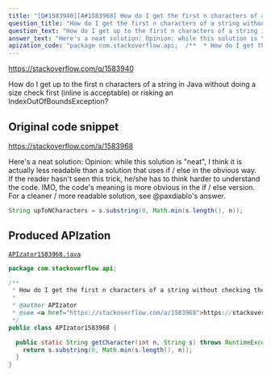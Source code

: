 ```yaml
---
title: "[Q#1583940][A#1583968] How do I get the first n characters of a string without checking the size or going out of bounds?"
question_title: "How do I get the first n characters of a string without checking the size or going out of bounds?"
question_text: "How do I get up to the first n characters of a string in Java without doing a size check first (inline is acceptable) or risking an IndexOutOfBoundsException?"
answer_text: "Here's a neat solution: Opinion: while this solution is \"neat\", I think it is actually less readable than a solution that uses if / else in the obvious way.  If the reader hasn't seen this trick, he/she has to think harder to understand the code.  IMO, the code's meaning is more obvious in the if / else version.  For a cleaner / more readable solution, see @paxdiablo's answer."
apization_code: "package com.stackoverflow.api;  /**  * How do I get the first n characters of a string without checking the size or going out of bounds?  *  * @author APIzator  * @see <a href=\"https://stackoverflow.com/a/1583968\">https://stackoverflow.com/a/1583968</a>  */ public class APIzator1583968 {    public static String getCharacter(int n, String s) throws RuntimeException {     return s.substring(0, Math.min(s.length(), n));   } }"
---
```


https://stackoverflow.com/q/1583940

How do I get up to the first n characters of a string in Java without doing a size check first (inline is acceptable) or risking an IndexOutOfBoundsException?



## Original code snippet

https://stackoverflow.com/a/1583968

Here&#x27;s a neat solution:
Opinion: while this solution is &quot;neat&quot;, I think it is actually less readable than a solution that uses if / else in the obvious way.  If the reader hasn&#x27;t seen this trick, he/she has to think harder to understand the code.  IMO, the code&#x27;s meaning is more obvious in the if / else version.  For a cleaner / more readable solution, see @paxdiablo&#x27;s answer.

```java
String upToNCharacters = s.substring(0, Math.min(s.length(), n));
```

## Produced APIzation

[`APIzator1583968.java`](https://github.com/pasqualesalza/apization-temp-data/raw/master/apizations/java/APIzator1583968.java)

```java
package com.stackoverflow.api;

/**
 * How do I get the first n characters of a string without checking the size or going out of bounds?
 *
 * @author APIzator
 * @see <a href="https://stackoverflow.com/a/1583968">https://stackoverflow.com/a/1583968</a>
 */
public class APIzator1583968 {

  public static String getCharacter(int n, String s) throws RuntimeException {
    return s.substring(0, Math.min(s.length(), n));
  }
}

```